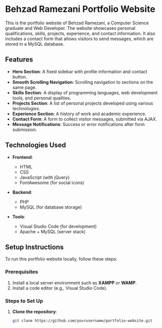# Behzad Ramezani Portfolio Website

This is the portfolio website of Behzad Ramezani, a Computer Science graduate and Web Developer. The website showcases personal qualifications, skills, projects, experience, and contact information. It also includes a contact form that allows visitors to send messages, which are stored in a MySQL database.

## Features

- **Hero Section**: A fixed sidebar with profile information and contact button.
- **Smooth Scrolling Navigation**: Scrolling navigation to sections on the same page.
- **Skills Section**: A display of programming languages, web development tools, and personal qualities.
- **Projects Section**: A list of personal projects developed using various technologies.
- **Experience Section**: A history of work and academic experience.
- **Contact Form**: A form to collect visitor messages, submitted via AJAX.
- **Message Notifications**: Success or error notifications after form submission.

## Technologies Used

- **Frontend**:
  - HTML
  - CSS
  - JavaScript (with jQuery)
  - FontAwesome (for social icons)

- **Backend**:
  - PHP
  - MySQL (for database storage)

- **Tools**:
  - Visual Studio Code (for development)
  - Apache + MySQL (server stack)

## Setup Instructions

To run this portfolio website locally, follow these steps:

### Prerequisites

1. Install a local server environment such as **XAMPP** or **WAMP**.
2. Install a code editor (e.g., Visual Studio Code).

### Steps to Set Up

1. **Clone the repository**:
   ```bash
   git clone https://github.com/yourusername/portfolio-website.git
